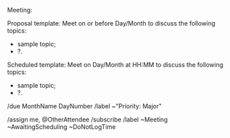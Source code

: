Meeting:

Proposal template:
Meet on or before Day/Month to discuss the following topics:
* sample topic;
* ?.

Scheduled template:
Meet on Day/Month at HH:MM to discuss the following topics:
* sample topic;
* ?.

/due MonthName DayNumber
/label ~"Priority: Major"

/assign me, @OtherAttendee
/subscribe
/label ~Meeting ~AwaitingScheduling ~DoNotLogTime
